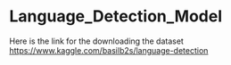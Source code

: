 # Language_Detection_Model

Here is the link for the downloading the dataset 
https://www.kaggle.com/basilb2s/language-detection

